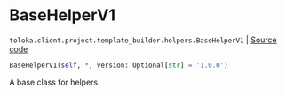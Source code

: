 # BaseHelperV1
`toloka.client.project.template_builder.helpers.BaseHelperV1` | [Source code](https://github.com/Toloka/toloka-kit/blob/v1.2.1/src/client/project/template_builder/helpers.py#L23)

```python
BaseHelperV1(self, *, version: Optional[str] = '1.0.0')
```

A base class for helpers.

